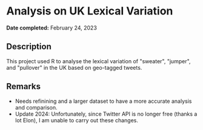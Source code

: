 <h1>Analysis on UK Lexical Variation</h1>

<b>Date completed:</b> February 24, 2023

<h2>Description</h2>
This project used R to analyse the lexical variation of "sweater", "jumper", and "pullover" in the UK based on geo-tagged tweets. 

<h2>Remarks</h2>

- Needs refinining and a larger dataset to have a more accurate analysis and comparison.
- Update 2024: Unfortunately, since Twitter API is no longer free (thanks a lot Elon), I am unable to carry out these changes.
